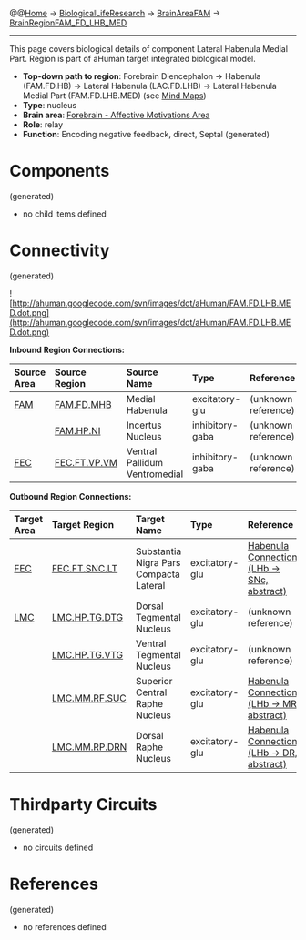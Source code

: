 @@[Home](Home.md) -> [BiologicalLifeResearch](BiologicalLifeResearch.md) -> [BrainAreaFAM](BrainAreaFAM.md) -> [BrainRegionFAM\_FD\_LHB\_MED](BrainRegionFAM_FD_LHB_MED.md)

---


This page covers biological details of component Lateral Habenula Medial Part.
Region is part of aHuman target integrated biological model.

  * **Top-down path to region**: Forebrain Diencephalon -> Habenula (FAM.FD.HB) -> Lateral Habenula (LAC.FD.LHB) -> Lateral Habenula Medial Part (FAM.FD.LHB.MED) (see [Mind Maps](OverallMindMaps.md))
  * **Type**: nucleus
  * **Brain area**: [Forebrain - Affective Motivations Area](BrainAreaFAM.md)
  * **Role**: relay
  * **Function**: Encoding negative feedback, direct, Septal
(generated)
# Components #
(generated)


  * no child items defined

# Connectivity #
(generated)


![http://ahuman.googlecode.com/svn/images/dot/aHuman/FAM.FD.LHB.MED.dot.png](http://ahuman.googlecode.com/svn/images/dot/aHuman/FAM.FD.LHB.MED.dot.png)

**Inbound Region Connections:**

| **Source Area** | **Source Region** | **Source Name** | **Type** | **Reference** |
|:----------------|:------------------|:----------------|:---------|:--------------|
| [FAM](BrainAreaFAM.md) | [FAM.FD.MHB](BrainRegionFAM_FD_MHB.md) | Medial Habenula | excitatory-glu | (unknown reference) |
|                 | [FAM.HP.NI](BrainRegionFAM_HP_NI.md) | Incertus Nucleus | inhibitory-gaba | (unknown reference) |
| [FEC](BrainAreaFEC.md) | [FEC.FT.VP.VM](BrainRegionFEC_FT_VP_VM.md) | Ventral Pallidum Ventromedial | inhibitory-gaba | (unknown reference) |

**Outbound Region Connections:**

| **Target Area** | **Target Region** | **Target Name** | **Type** | **Reference** |
|:----------------|:------------------|:----------------|:---------|:--------------|
| [FEC](BrainAreaFEC.md) | [FEC.FT.SNC.LT](BrainRegionFEC_FT_SNC_LT.md) | Substantia Nigra Pars Compacta Lateral | excitatory-glu | [Habenula Connections (LHb -> SNc, abstract)](http://www.scholarpedia.org/article/Habenula) |
| [LMC](BrainAreaLMC.md) | [LMC.HP.TG.DTG](BrainRegionLMC_HP_TG_DTG.md) | Dorsal Tegmental Nucleus | excitatory-glu | (unknown reference) |
|                 | [LMC.HP.TG.VTG](BrainRegionLMC_HP_TG_VTG.md) | Ventral Tegmental Nucleus | excitatory-glu | (unknown reference) |
|                 | [LMC.MM.RF.SUC](BrainRegionLMC_MM_RF_SUC.md) | Superior Central Raphe Nucleus | excitatory-glu | [Habenula Connections (LHb -> MR, abstract)](http://www.scholarpedia.org/article/Habenula) |
|                 | [LMC.MM.RP.DRN](BrainRegionLMC_MM_RP_DRN.md) | Dorsal Raphe Nucleus | excitatory-glu | [Habenula Connections (LHb -> DR, abstract)](http://www.scholarpedia.org/article/Habenula) |

# Thirdparty Circuits #
(generated)

  * no circuits defined

# References #
(generated)

  * no references defined
